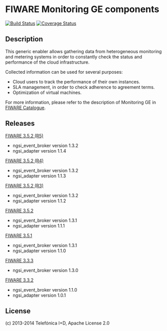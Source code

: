 # FIWARE Monitoring GE components
[![Build Status](https://travis-ci.org/telefonicaid/fiware-monitoring.svg?branch=develop)](https://travis-ci.org/telefonicaid/fiware-monitoring)
[![Coverage Status](https://coveralls.io/repos/telefonicaid/fiware-monitoring/badge.png?branch=develop)](https://coveralls.io/r/telefonicaid/fiware-monitoring)

## Description

This generic enabler allows gathering data from heterogeneous monitoring and
metering systems in order to constantly check the status and performance of the
cloud infrastructure.

Collected information can be used for several purposes:

* Cloud users to track the performance of their own instances.
* SLA management, in order to check adherence to agreement terms.
* Optimization of virtual machines.

For more information, please refer to the description of Monitoring GE in
[FIWARE Catalogue][fiware_catalogue_monitoring_ref].

## Releases

[FIWARE 3.5.2 (R5)][release_3_5_2_ref]

* ngsi_event_broker version 1.3.2
* ngsi_adapter version 1.1.4

[FIWARE 3.5.2 (R4)][release_3_5_2_ref]

* ngsi_event_broker version 1.3.2
* ngsi_adapter version 1.1.3

[FIWARE 3.5.2 (R3)][release_3_5_2_ref]

* ngsi_event_broker version 1.3.2
* ngsi_adapter version 1.1.2

[FIWARE 3.5.2][release_3_5_2_ref]

* ngsi_event_broker version 1.3.1
* ngsi_adapter version 1.1.1

[FIWARE 3.5.1][release_3_5_1_ref]

* ngsi_event_broker version 1.3.1
* ngsi_adapter version 1.1.0

[FIWARE 3.3.3][release_3_3_3_ref]

* ngsi_event_broker version 1.3.0

[FIWARE 3.3.2][release_3_3_2_ref]

* ngsi_event_broker version 1.1.0
* ngsi_adapter version 1.0.1

## License

(c) 2013-2014 Telefónica I+D, Apache License 2.0

[fiware_catalogue_monitoring_ref]:
http://catalogue.fiware.org/enablers/monitoring-ge-fiware-implementation
"Monitoring GE - FIWARE Implementation"

[release_3_5_2_ref]:
https://forge.fi-ware.org/frs/?group_id=7&release_id=529#cloud-monitoring-3-5-2-title-content
"Monitoring GE - FIWARE Release 3.5.2"

[release_3_5_1_ref]:
https://forge.fi-ware.org/frs/?group_id=7&release_id=506#cloud-monitoring-3-5-1-title-content
"Monitoring GE - FIWARE Release 3.5.1"

[release_3_3_3_ref]:
https://forge.fi-ware.org/frs/?group_id=7&release_id=419#cloud-monitoring-3-3-3-title-content
"Monitoring GE - FIWARE Release 3.3.3"

[release_3_3_2_ref]:
https://forge.fi-ware.org/frs/?group_id=23&release_id=399#cloud-monitoring-3-3-2-title-content
"Monitoring GE - FIWARE Release 3.3.2"
